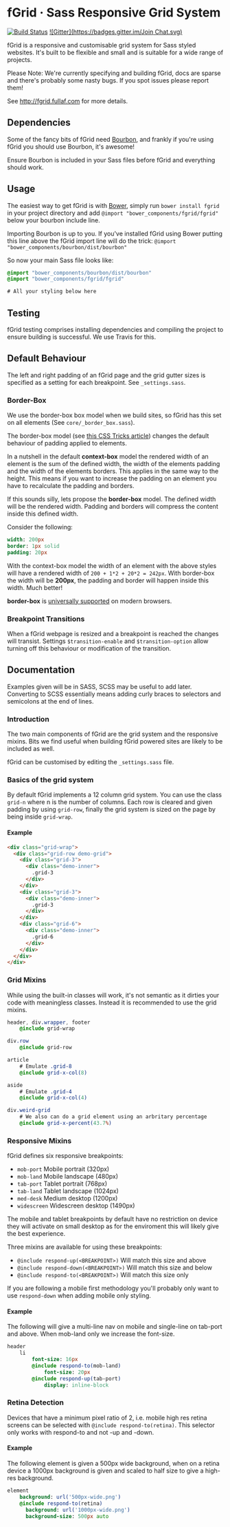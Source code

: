 # fGrid · Sass Responsive Grid System
[![Build Status](https://travis-ci.org/fullaf/fgrid.svg?branch=master)](https://travis-ci.org/fullaf/fgrid) [![Gitter](https://badges.gitter.im/Join Chat.svg)](https://gitter.im/fullaf/fgrid?utm_source=badge&utm_medium=badge&utm_campaign=pr-badge&utm_content=badge)

fGrid is a responsive and customisable grid system for Sass styled websites. It's built to be flexible and small and is suitable for a wide range of projects.

Please Note: We're currently specifying and building fGrid, docs are sparse and there's probably some nasty bugs. If you spot issues please report them!

See http://fgrid.fullaf.com for more details.

## Dependencies
Some of the fancy bits of fGrid need [Bourbon](http://bourbon.io/), and frankly if you're using fGrid you should use Bourbon, it's awesome!

Ensure Bourbon is included in your Sass files before fGrid and everything should work.

## Usage

The easiest way to get fGrid is with [Bower](http://bower.io/), simply run `bower install fgrid` in your project directory and add `@import "bower_components/fgrid/fgrid"` below your bourbon include line.

Importing Bourbon is up to you. If you've installed fGrid using Bower putting this line above the fGrid import line will do the trick: `@import "bower_components/bourbon/dist/bourbon"`

So now your main Sass file looks like:

```sass
@import "bower_components/bourbon/dist/bourbon"
@import "bower_components/fgrid/fgrid"

# All your styling below here
```

## Testing

fGrid testing comprises installing dependencies and compiling the project to ensure building is successful. We use Travis for this.

## Default Behaviour

The left and right padding of an fGrid page and the grid gutter sizes is specified as a setting for each breakpoint. See `_settings.sass`.

### Border-Box

We use the border-box box model when we build sites, so fGrid has this set on all elements (See `core/_border_box.sass`).

The border-box model (see [this CSS Tricks article](http://css-tricks.com/box-sizing/)) changes the default behaviour of padding applied to elements.

In a nutshell in the default **context-box** model the rendered width of an element is the sum of the defined width, the width of the elements padding and the width of the elements borders. This applies in the same way to the height. This means if you want to increase the padding on an element you have to recalculate the padding and borders.

If this sounds silly, lets propose the **border-box** model. The defined width will be the rendered width. Padding and borders will compress the content inside this defined width.

Consider the following:

```sass
width: 200px
border: 1px solid
padding: 20px
```

With the context-box model the width of an element with the above styles will have a rendered width of `200 + 1*2 + 20*2 = 242px`. With border-box the width will be **200px**, the padding and border will happen inside this width. Much better!

**border-box** is [universally supported](http://caniuse.com/#search=border-box) on modern browsers.

### Breakpoint Transitions

When a fGrid webpage is resized and a breakpoint is reached the changes will transist. Settings `$transition-enable` and `$transition-option` allow turning off this behaviour or modification of the transition.

## Documentation

Examples given will be in SASS, SCSS may be useful to add later. Converting to SCSS essentially means adding curly braces to selectors and semicolons at the end of lines.

### Introduction

The two main components of fGrid are the grid system and the responsive mixins. Bits we find useful when building fGrid powered sites are likely to be included as well.

fGrid can be customised by editing the `_settings.sass` file.

### Basics of the grid system

By default fGrid implements a 12 column grid system. You can use the class `grid-n` where n is the number of columns. Each row is cleared and given padding by using `grid-row`, finally the grid system is sized on the page by being inside `grid-wrap`.

#### Example

```html
<div class="grid-wrap">
  <div class="grid-row demo-grid">
    <div class="grid-3">
      <div class="demo-inner">
        .grid-3
      </div>
    </div>
    <div class="grid-3">
      <div class="demo-inner">
        .grid-3
      </div>
    </div>
    <div class="grid-6">
      <div class="demo-inner">
        .grid-6
      </div>
    </div>
  </div>
</div>
```

### Grid Mixins

While using the built-in classes will work, it's not semantic as it dirties your code with meaningless classes. Instead it is recommended to use the grid mixins.

```sass
header, div.wrapper, footer
    @include grid-wrap

div.row
    @include grid-row

article
    # Emulate .grid-8
    @include grid-x-col(8)

aside
    # Emulate .grid-4
    @include grid-x-col(4)

div.weird-grid
    # We also can do a grid element using an arbritary percentage
    @include grid-x-percent(43.7%)

```

### Responsive Mixins

fGrid defines six responsive breakpoints:

- `mob-port` Mobile portrait (320px)
- `mob-land` Mobile landscape (480px)
- `tab-port` Tablet portrait (768px)
- `tab-land` Tablet landscape (1024px)
- `med-desk` Medium desktop (1200px)
- `widescreen` Widescreen desktop (1490px)

The mobile and tablet breakpoints by default have no restriction on device they will activate on small desktop as for the enviroment this will likely give the best experience.

Three mixins are available for using these breakpoints:

- `@include respond-up(<BREAKPOINT>)` Will match this size and above
- `@include respond-down(<BREAKPOINT>)` Will match this size and below
- `@include respond-to(<BREAKPOINT>)` Will match this size only

If you are following a mobile first methodology you'll probably only want to use `respond-down` when adding mobile only styling.

#### Example
The following will give a multi-line nav on mobile and single-line on tab-port and above. When mob-land only we increase the font-size.

```sass
header
    li
        font-size: 16px
        @include respond-to(mob-land)
            font-size: 20px
        @include respond-up(tab-port)
            display: inline-block
```

### Retina Detection

Devices that have a minimum pixel ratio of 2, i.e. mobile high res retina screens can be selected with `@include respond-to(retina)`. This selector only works with respond-to and not -up and -down.

#### Example
The following element is given a 500px wide background, when on a retina device a 1000px background is given and scaled to half size to give a high-res background.

```sass
element
    background: url('500px-wide.png')
    @include respond-to(retina)
      background: url('1000px-wide.png')
      background-size: 500px auto
```
